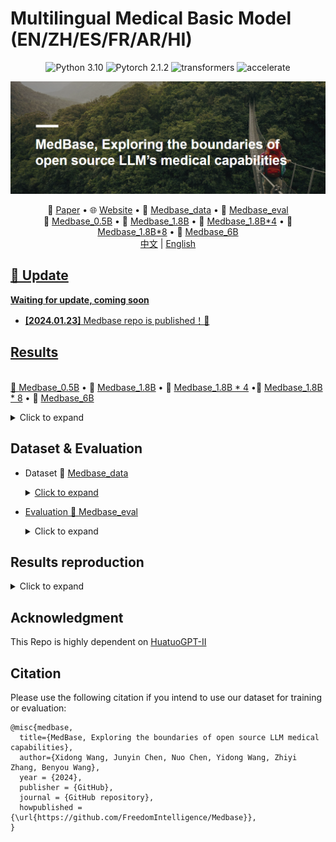 # Multilingual Medical Basic Model (EN/ZH/ES/FR/AR/HI)




<center>

![Python 3.10](https://img.shields.io/badge/Python-3.10-lightblue) ![Pytorch 2.1.2](https://img.shields.io/badge/PyTorch-2.1.2-lightblue) ![transformers](https://img.shields.io/badge/transformers-4.34.0.dev0%2B-lightblue) ![accelerate](https://img.shields.io/badge/accelerate-0.22-lightblue)
</center>


![Medbase](assets/Medbase.png)

<p align="center">
   📃 <a href="" target="_blank">Paper</a> • 🌐 <a href="" target="_blank">Website</a> • 🤗 <a href="https://huggingface.co/datasets/FreedomIntelligence/Medbase_data" target="_blank">Medbase_data</a> • 🤗 <a href="https://huggingface.co/datasets/FreedomIntelligence/Medbase_eval" target="_blank">Medbase_eval</a> 
   <br> 🤗 <a href="" target="_blank">Medbase_0.5B</a> • 🤗 <a href="" target="_blank">Medbase_1.8B</a> • 🤗 <a href="" target="_blank">Medbase_1.8B*4</a>  • 🤗 <a href="" target="_blank">Medbase_1.8B*8</a> • 🤗 <a href="" target="_blank">Medbase_6B</a> 
   <br>  <a href="./README_zh.md">   中文</a> | <a href="./README.md"> English
</p>

     

## 🌈 Update

**Waiting for update, coming soon**

* **[2024.01.23]** Medbase repo is published！🎉


## Results
   <br> 🤗 <a href="" target="_blank">Medbase_0.5B</a> • 🤗 <a href="" target="_blank">Medbase_1.8B</a> • 🤗 <a href="" target="_blank">Medbase_1.8B * 4</a> •🤗 <a href="" target="_blank">Medbase_1.8B * 8</a> • 🤗 <a href="" target="_blank">Medbase_6B</a>
   <details><summary>Click to expand</summary>
   
   
   **More Results and Models are coming soon !**
      
   | Model          | MedQA-USMLE | MedMCQA | PubMedQA | MMLU-Medical | MedQA-MCMLE | CMB-single | CMMLU-Medical | CExam |
   | -------------- | ----------- | ------- | -------- | ------------ | ----------- | ---------- | ------------- | ----- |
   | Qwen-1.8B-chat | 27.42       | 29.18   | 34.90    | 37.47        | 44.25       | 31.40      | 37.28         | 30.65 |
   | Qwen-1.8B      | 26.71       | 30.34   | 49.30    | 41.10        | 44.63       | 33.15      | 37.96         | 34.50 |
   | **Medbase-1.8B**   | **45.01**       | **48.00**   | **53.00**    | **53.39**        | **76.15**       | **56.15**      | **57.46**         | **61.50** |
   | Llama2-7B      | 25.84       | 32.76   | 43.20    | 33.51        | 25.10       | 20.75      | 23.78         | 20.65 |
   | Huatuo2-7B     | 41.13       | 41.87   |          | 51.44        |             |            | 59.08         | 65.81 |
   | Mistral-7B     | 41.10       | 40.20   | 17.80    | 55.80        |             |            |               |       |
   | PMC-Llama-7B   | 49.20       | 57.60   | 59.20    | 59.70        |             |            |               |       |
   
   </details>


## Dataset & Evaluation

- Dataset
  🤗 <a href="https://huggingface.co/datasets/FreedomIntelligence/Medbase_data" target="_blank">Medbase_data
   <details><summary>Click to expand</summary>
   
   
   | Data Type          | Description                  | Source(ZH)                                                   | Source(EN)                                                   | Source(FR)                                                   | Source(ES)                                               | Source(AR)                                                   | Source(HI)                                                   |
   | ------------------ | ---------------------------- | ------------------------------------------------------------ | ------------------------------------------------------------ | ------------------------------------------------------------ | -------------------------------------------------------- | ------------------------------------------------------------ | ------------------------------------------------------------ |
   | Continue Pretrain  |                              |                                                              |                                                              |                                                              |                                                          |                                                              |                                                              |
   | Medical Books      | Medical related Books        | MedQA-books                                                  | Pile-Books                                                   | -                                                            |                                                          |                                                              |                                                              |
   | Medical Guidelines | Clinical Medicine Guide      | Chinese Medical Association                                  | [Medtron guideline](https://huggingface.co/datasets/epfl-llm/guidelines) | -                                                            |                                                          |                                                              |                                                              |
   | Medical Wiki       | Medical related wikipedia    | Wikipedia & Wikidoc                                          | Wikipedia  & Wikidoc                                         | [CLEAR - Simple Corpus for Medical French](http://natalia.grabar.free.fr/resources.php#clear) | -                                                        | -                                                            | [Hindi_health](https://www.kaggle.com/datasets/aijain/hindi-health-dataset/data?select=Symptom+Gazetteer.txt) |
   | Medical Paper      | Medical related paper        | Papers abstract                                              | PubMed Abstract                                              | [MORFITT](https://huggingface.co/datasets/qanastek/MORFITT?row=98): Pubmed-french Cochrane: [CLEAR-](http://natalia.grabar.free.fr/resources.php#clear)abs | [Mesinesp](https://zenodo.org/records/3826492)           | -                                                            | -                                                            |
   | Medical Web        | Medical related web data     | Wudao                                                        | C4                                                           | [Frenchmedmcqa](https://github.com/qanastek/FrenchMedMCQA)_train | [CoWeSe](https://zenodo.org/records/5513237)             | -                                                            | -                                                            |
   | SFT                |                              |                                                              |                                                              |                                                              |                                                          |                                                              |                                                              |
   | Medical Exam       | Medical related exams        | MedQA CExam CMB (Train Set)                                  | MedQA MedmcQA PubMedQA  (Train Set)                          | -                                                            | [Head_qa](https://huggingface.co/datasets/head_qa)_train | -                                                            | -                                                            |
   | Medical Patient    | Doctor-patient dialogue data | [HuatuoGPT-I](https://huggingface.co/datasets/FreedomIntelligence/HuatuoGPT-sft-data-v1) | [PMC_patients](https://huggingface.co/datasets/zhengyun21/PMC-Patients?row=34) | -                                                            | -                                                        | [MAQA](https://dataverse.harvard.edu/dataset.xhtml?persistentId=doi:10.7910/DVN/Y2JBEZ) | -                                                            |
   | General_Replay     | General SFT Data             | Wizard & ShareGPT & Alpaca                                   | Wizard & ShareGPT & Alpaca & [Dataset List](https://huggingface.co/jondurbin/bagel-dpo-34b-v0.2#sft-data-sources) | ShareGPT & Alpaca                                            | ShareGPT & Alpaca                                        | ShareGPT & Alpaca                                            | ShareGPT & Alpaca                                            |
   | Code               | Code Data                    | [leetcode-11k](https://huggingface.co/datasets/krisfu/awesome-llm-datasets-only-Chinese) | [python_alpaca](https://huggingface.co/datasets/Vezora/Tested-22k-Python-Alpaca) | -                                                            | -                                                        | -                                                            | -                                                            |
   | Math               | Math Data                    |                                                              | [mathinstruct](https://huggingface.co/datasets/TIGER-Lab/MathInstruct) | -                                                            | -                                                        | -                                                            | -                                                            |
   
   
   </details>

- Evaluation
  🤗 <a href="https://huggingface.co/datasets/FreedomIntelligence/Medbase_eval" target="_blank">Medbase_eval</a> 
   <details><summary>Click to expand</summary>
      
   [ALL test data](https://github.com/FreedomIntelligence/Medbase/tree/main/metadata/test)
   
  - EN:
    - [MedQA-USMLE](https://huggingface.co/datasets/GBaker/MedQA-USMLE-4-options) 
    - [MedMCQA](https://huggingface.co/datasets/medmcqa/viewer/default/test)
    - [PubMedQA](https://huggingface.co/datasets/pubmed_qa)
    - [MMLU-Medical](https://huggingface.co/datasets/cais/mmlu)
       - Clinical knowledge, Medical genetics, Anatomy, Professional medicine, College biology, College medicine
  - ZH:
     - [MedQA-MCMLE](https://huggingface.co/datasets/bigbio/med_qa/viewer/med_qa_zh_4options_bigbio_qa/test)
     - [CMB-single](https://huggingface.co/datasets/FreedomIntelligence/CMB)
        - Randomly sample 2,000 multiple-choice questions with single answer.
     - [CMMLU-Medical](https://huggingface.co/datasets/haonan-li/cmmlu)
        - Anatomy, Clinical_knowledge, College_medicine, Genetics, Nutrition, Traditional_chinese_medicine, Virology
     - [CExam](https://github.com/williamliujl/CMExam)
        - Randomly sample 2,000 multiple-choice questions


  - ES: [Head_qa](https://huggingface.co/datasets/head_qa)
  - FR: [Frenchmedmcqa](https://github.com/qanastek/FrenchMedMCQA)
  - HI: [MMLU_HI](https://huggingface.co/datasets/FreedomIntelligence/MMLU_Arabic)
    - Clinical knowledge, Medical genetics, Anatomy, Professional medicine, College biology, College medicine
  - AR: [MMLU_Ara](https://huggingface.co/datasets/FreedomIntelligence/MMLU_Hindi)
    - Clinical knowledge, Medical genetics, Anatomy, Professional medicine, College biology, College medicine
      
  
   - Prompt: Please refer to [test generate code](https://github.com/FreedomIntelligence/Medbase/blob/main/src/process/prepare/data_process_test_qwen.py)
         
   </details>


## Results reproduction
   <details><summary>Click to expand</summary>
   
   1. Prepare Training Data
      - [Back Translation using LLMs](https://github.com/FreedomIntelligence/Medbase/tree/main/src/process/openai_rewrite): Run Bash File
      - [Prepare Training tokens for LLMs](https://github.com/FreedomIntelligence/Medbase/tree/main/src/process/prepare): Run Bash File
   2. [Train your model](https://github.com/FreedomIntelligence/Medbase/tree/main/src/sft): Run Bash file
   3. [Evaluation](https://github.com/FreedomIntelligence/Medbase/tree/main/src/evaluate): Run Bash file
   
   </details>



##  Acknowledgment

This Repo is highly dependent on [HuatuoGPT-II](https://github.com/FreedomIntelligence/HuatuoGPT-II)

##  Citation
Please use the following citation if you intend to use our dataset for training or evaluation:

```
@misc{medbase,
  title={MedBase, Exploring the boundaries of open source LLM medical capabilities},
  author={Xidong Wang, Junyin Chen, Nuo Chen, Yidong Wang, Zhiyi Zhang, Benyou Wang},
  year = {2024},
  publisher = {GitHub},
  journal = {GitHub repository},
  howpublished = {\url{https://github.com/FreedomIntelligence/Medbase}},
}
```
